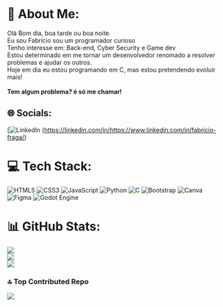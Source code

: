 # 💫 About Me:
Olá Bom dia, boa tarde ou boa noite.<br>Eu sou Fabrício sou um programador curioso<br>Tenho interesse em: Back-end, Cyber Security e Game dev<br>Estou determinado em me tornar um desenvolvedor renomado a resolver<br>problemas e ajudar os outros.<br>Hoje em dia eu estou programando em C, mas estou pretendendo evoluir mais!<br><br>**Tem algum problema? é só me chamar!**


## 🌐 Socials:
[![LinkedIn](https://img.shields.io/badge/LinkedIn-%230077B5.svg?logo=linkedin&logoColor=white) (https://linkedin.com/in/https://www.linkedin.com/in/fabricio-fraga/) 

# 💻 Tech Stack:
![HTML5](https://img.shields.io/badge/html5-%23E34F26.svg?style=plastic&logo=html5&logoColor=white) ![CSS3](https://img.shields.io/badge/css3-%231572B6.svg?style=plastic&logo=css3&logoColor=white) ![JavaScript](https://img.shields.io/badge/javascript-%23323330.svg?style=plastic&logo=javascript&logoColor=%23F7DF1E) ![Python](https://img.shields.io/badge/python-3670A0?style=plastic&logo=python&logoColor=ffdd54) ![C](https://img.shields.io/badge/c-%2300599C.svg?style=plastic&logo=c&logoColor=white) ![Bootstrap](https://img.shields.io/badge/bootstrap-%238511FA.svg?style=plastic&logo=bootstrap&logoColor=white) ![Canva](https://img.shields.io/badge/Canva-%2300C4CC.svg?style=plastic&logo=Canva&logoColor=white) ![Figma](https://img.shields.io/badge/figma-%23F24E1E.svg?style=plastic&logo=figma&logoColor=white) ![Godot Engine](https://img.shields.io/badge/GODOT-%23FFFFFF.svg?style=plastic&logo=godot-engine)
# 📊 GitHub Stats:
![](https://github-readme-stats.vercel.app/api?username=FabricioRubim&theme=shadow_blue&hide_border=false&include_all_commits=true&count_private=true)<br/>
![](https://nirzak-streak-stats.vercel.app/?user=FabricioRubim&theme=shadow_blue&hide_border=false)<br/>
![](https://github-readme-stats.vercel.app/api/top-langs/?username=FabricioRubim&theme=shadow_blue&hide_border=false&include_all_commits=true&count_private=true&layout=compact)

### 🔝 Top Contributed Repo
![](https://github-contributor-stats.vercel.app/api?username=FabricioRubim&limit=5&theme=dark&combine_all_yearly_contributions=true)

<!-- Proudly created with GPRM ( https://gprm.itsvg.in ) -->
